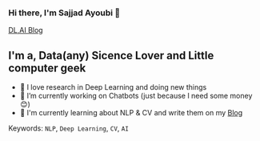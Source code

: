 ### Hi there, I'm Sajjad Ayoubi 👋

[DL,AI Blog](https://sajjjadayobi.github.io/blog/)

## I'm a, Data(any) Sicence Lover and Little computer geek

- 🔭 I love research in Deep Learning and doing new things
- 🔨 I’m currently working on Chatbots (just because I need some money 😊)
- 🔬 I'm currently learning about NLP & CV and write them on my [Blog](https://sajjjadayobi.github.io/blog/)

Keywords: `NLP`, `Deep Learning`, `CV`, `AI`

